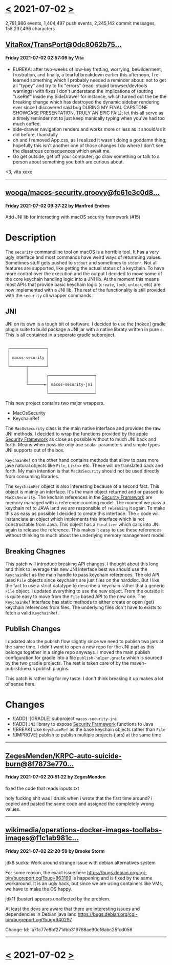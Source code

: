 # [<](2021-07-01.md) 2021-07-02 [>](2021-07-03.md)

2,781,986 events, 1,404,497 push events, 2,245,142 commit messages, 158,237,496 characters


## [VitaRox/TransPort](https://github.com/VitaRox/TransPort)@[0dc8062b75...](https://github.com/VitaRox/TransPort/commit/0dc8062b75b62f173d34ebf4b612051c593f1607)
#### Friday 2021-07-02 02:57:09 by Vita

- EUREKA: after two-weeks of low-key fretting, worrying, bewilderment, frustration, and finally, a tearful breakdown earlier this afternoon, I re-learned something which I probably needed a reminder about: not to get all "typey" and try to fix "errors" (read: stupid browser/devtools warnings) with fixes I don't understand the implications of (putting "useRef" inside my SideDrawer for instance, which turned out the be the breaking change which has destroyed the dynamic sidebar rendering ever since I discovered said bug DURING MY FINAL CAPSTONE SHOWCASE PRESENTATION, TRULY AN EPIC FAIL); let this all serve as a timely reminder not to just keep manically typing when you've had too much coffee.
- side-drawer navigation renders and works more or less as it should/as it did before, thankfully
- oh and I removed App.css, as I realized it wasn't doing a goddamn thing; hopefully this isn't another one of those changes I do where I don't see the disastrous consequences which await me.
- Go get outside, get off your computer; go draw something or talk to a person about something you both are curious about.

<3, vita xoxo

---
## [wooga/macos-security.groovy](https://github.com/wooga/macos-security.groovy)@[fc61e3c0d8...](https://github.com/wooga/macos-security.groovy/commit/fc61e3c0d88c0e666316e453ac23bbc18788d447)
#### Friday 2021-07-02 09:37:22 by Manfred Endres

Add JNI lib for interacting with macOS security framework (#15)

Description
===========

The `security` commandline tool on macOS is a horrible tool.
It has a very ugly interface and most commands have weird ways of
returnning values. Sometimes stuff gets pushed to `stdout` and
sometimes to `stderr`. Not all features are supported, like getting
the actual status of a keychain. To have more control over the
execution and the output I decided to move some of the core keychain
handling logic into a JNI lib.
At the moment this means most APIs that provide basic keychain
logic (`create`, `lock`, `unlock`, etc) are now implemented with
a JNI lib. The rest of the functionality is still provided with
the `security` cli wrapper commands.

JNI
---

JNI on its own is a tough bit of software. I decided to use the
[nokee] gradle plugin suite to build package a JNI jar with a native
libraty written in pure `c`. This is all contained in a seperate
gradle subproject.

```

 ┌────────────────┐
 │                │
 │ macos-security │
 │                │
 └───────┬────────┘
         │
         │        ┌────────────────────┐
         │        │                    │
         └───────►│ macos-security-jni │
                  │                    │
                  └────────────────────┘
```

This new project contains two major wrappers.

* MacOsSecurity
* KeychainRef

The `MacOsSecurity` class is the main native interface and provides
the raw JNI methods. I decided to wrap the functions provided by
the apple [Security Framework] as close as possible without to much
JNI back and forth. Means when possible only use scalar parameters
and simple types JNI supports out of the box.

`KeychainRef` on the other hand contains methods that allow to pass
more jave natural objects like `File`, `List<>` etc. These will
be translated back and forth. My main intention is that
`MacOsSecurity` should not be used directly from consuming libraries.

The `KeychainRef` object is also interesting because of a second fact.
This object is mainly an interface. It's the main object returned
and or passed to `MacOsSecurity`. The kechain references in the
[Security Framework] are memory managed with a reference counting
model. The moment we pass a keychain ref to JAVA land we are responsible
of `releasing` it again. To make this as easy as possible I decided
to create this interface. The `c` code will instanciate an object
which implements this interface which is not constructable from Java.
This object has a `finalizer` which calls into JNI again to release
the reference. This makes it easy to use these references without
thinking to much about the underlying memory management model.

Breaking Chagnes
----------------

This patch will introduce breaking API changes. I thought about this
long and think to leverage this new JNI interface best we should use
the `KeychainRef` as the main handle to pass keychain references.
The old API used `File` objects since keychains are just files on the
harddisc. But I like the fact to use a strict datatype to describe
a keychain rather that a generic `File` object. I updated everything
to use the new object. From the outside it is quite easy to move from
the `File` based API to the new one. The `KeychainRef` interface has
static methods to either create or open (get) keychain references from
files. The underlying files don't have to exists to fetch a valid
`KeychainRef`.

Publish Changes
---------------

I updated also the publish flow slightly since we need to publish
two jars at the same time. I didn't want to open a new repo for
the JNI part as this belongs together in a single repo anyways.
I moved the main publish configuration for gradle into a file
`publish-helper.gradle` which is sourced by the two gradle projects.
The rest is taken care of by the maven-publish/nexus publish plugins.

This patch is rather big for my taste. I don't think breaking it up
makes a lot of sense here.

Changes
=======

* ![ADD] ![GRADLE] subproject `macos-security-jni`
* ![ADD] `JNI` library to expose [Security Framework] functions to Java
* ![BREAK] Use `KeychainRef` as the base keychain objects rather than `File`
* ![IMPROVE] publish to publish multiple projects (jars) at the same time

[Security Framework]: https://developer.apple.com/documentation/security/keychain_services/keychains?language=objc

---
## [ZegesMenden/KRPC-auto-suicide-burn](https://github.com/ZegesMenden/KRPC-auto-suicide-burn)@[8f7873e770...](https://github.com/ZegesMenden/KRPC-auto-suicide-burn/commit/8f7873e770abbef646cc50f44922ffe4cedae9ef)
#### Friday 2021-07-02 20:51:22 by ZegesMenden

fixed the code that reads inputs.txt

holy fucking shit was i drunk when i wrote that the first time around? i copied and pasted the same code and assigned the completely wrong values.

---
## [wikimedia/operations-docker-images-toollabs-images](https://github.com/wikimedia/operations-docker-images-toollabs-images)@[f1c1ab981c...](https://github.com/wikimedia/operations-docker-images-toollabs-images/commit/f1c1ab981cf348195f7764eb3c1039c7b047a362)
#### Friday 2021-07-02 22:20:59 by Brooke Storm

jdk8 sucks: Work around strange issue with debian alternatives system

For some reason, the exact issue here https://bugs.debian.org/cgi-bin/bugreport.cgi?bug=863199
is happening and is fixed by the same workaround. It is an ugly hack,
but since we are using containers like VMs, we have to make the OS happy.

jdk11 (buster) appears unaffected by the problem.

At least the devs are aware that there are interesting issues and dependencies
in Debian java land https://bugs.debian.org/cgi-bin/bugreport.cgi?bug=940297

Change-Id: Ia71c77e8bf271dbb319768ae90cf6abc25fcd056

---

# [<](2021-07-01.md) 2021-07-02 [>](2021-07-03.md)

